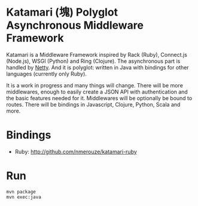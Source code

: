 # Katamari (塊) Polyglot Asynchronous Middleware Framework

Katamari is a Middleware Framework inspired by Rack (Ruby), Connect.js (Node.js), WSGI (Python) and Ring (Clojure). The asynchronous part is handled by [Netty](http://netty.io). And it is polyglot: written in Java with bindings for other languages (currently only Ruby).

It is a work in progress and many things will change. There will be more middlewares, enough to easily create a JSON API with authentication and the basic features needed for it. Middlewares will be optionally be bound to routes. There will be bindings in Javascript, Clojure, Python, Scala and more.

# Bindings

* Ruby: http://github.com/nmerouze/katamari-ruby

# Run

    mvn package
    mvn exec:java
